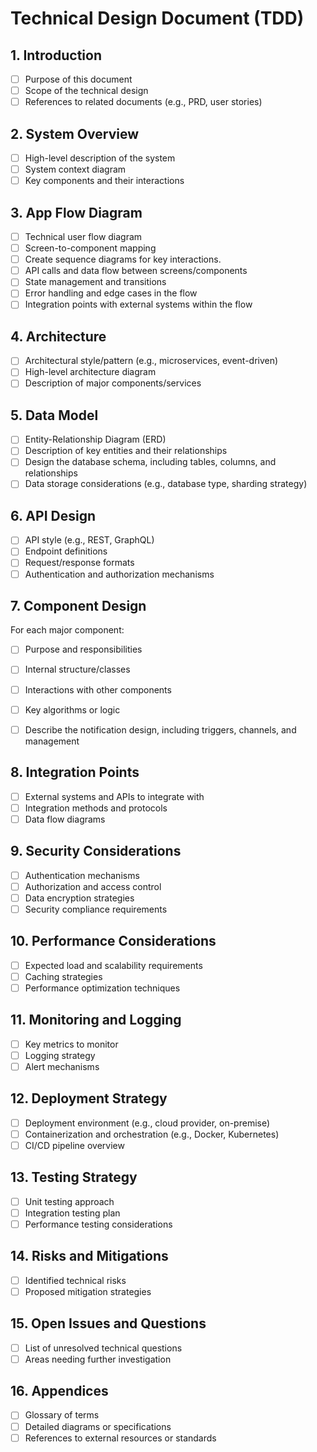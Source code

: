# Technical Design Document (TDD)

## 1. Introduction
- [ ] Purpose of this document
- [ ] Scope of the technical design
- [ ] References to related documents (e.g., PRD, user stories)

## 2. System Overview
- [ ] High-level description of the system
- [ ] System context diagram
- [ ] Key components and their interactions

## 3. App Flow Diagram
- [ ] Technical user flow diagram
- [ ] Screen-to-component mapping
- [ ] Create sequence diagrams for key interactions.
- [ ] API calls and data flow between screens/components
- [ ] State management and transitions
- [ ] Error handling and edge cases in the flow
- [ ] Integration points with external systems within the flow

## 4. Architecture
- [ ] Architectural style/pattern (e.g., microservices, event-driven)
- [ ] High-level architecture diagram
- [ ] Description of major components/services

## 5. Data Model
- [ ] Entity-Relationship Diagram (ERD)
- [ ] Description of key entities and their relationships
- [ ] Design the database schema, including tables, columns, and relationships
- [ ] Data storage considerations (e.g., database type, sharding strategy)

## 6. API Design
- [ ] API style (e.g., REST, GraphQL)
- [ ] Endpoint definitions
- [ ] Request/response formats
- [ ] Authentication and authorization mechanisms

## 7. Component Design
For each major component:
- [ ] Purpose and responsibilities
- [ ] Internal structure/classes
- [ ] Interactions with other components
- [ ] Key algorithms or logic
- [ ] Describe the notification design, including triggers, channels, and management


## 8. Integration Points
- [ ] External systems and APIs to integrate with
- [ ] Integration methods and protocols
- [ ] Data flow diagrams

## 9. Security Considerations
- [ ] Authentication mechanisms
- [ ] Authorization and access control
- [ ] Data encryption strategies
- [ ] Security compliance requirements

## 10. Performance Considerations
- [ ] Expected load and scalability requirements
- [ ] Caching strategies
- [ ] Performance optimization techniques

## 11. Monitoring and Logging
- [ ] Key metrics to monitor
- [ ] Logging strategy
- [ ] Alert mechanisms

## 12. Deployment Strategy
- [ ] Deployment environment (e.g., cloud provider, on-premise)
- [ ] Containerization and orchestration (e.g., Docker, Kubernetes)
- [ ] CI/CD pipeline overview

## 13. Testing Strategy
- [ ] Unit testing approach
- [ ] Integration testing plan
- [ ] Performance testing considerations

## 14. Risks and Mitigations
- [ ] Identified technical risks
- [ ] Proposed mitigation strategies

## 15. Open Issues and Questions
- [ ] List of unresolved technical questions
- [ ] Areas needing further investigation

## 16. Appendices
- [ ] Glossary of terms
- [ ] Detailed diagrams or specifications
- [ ] References to external resources or standards